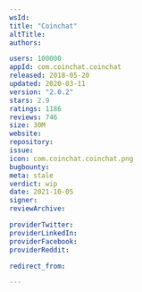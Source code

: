 ```yaml
---
wsId: 
title: "Coinchat"
altTitle: 
authors:

users: 100000
appId: com.coinchat.coinchat
released: 2018-05-20
updated: 2020-03-11
version: "2.0.2"
stars: 2.9
ratings: 1186
reviews: 746
size: 30M
website: 
repository: 
issue: 
icon: com.coinchat.coinchat.png
bugbounty: 
meta: stale
verdict: wip
date: 2021-10-05
signer: 
reviewArchive:

providerTwitter: 
providerLinkedIn: 
providerFacebook: 
providerReddit: 

redirect_from:

---
```


